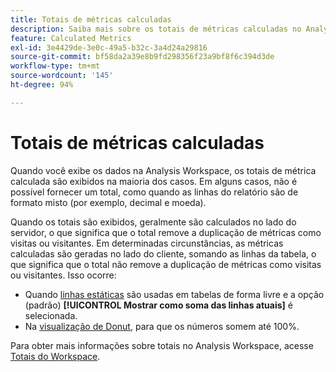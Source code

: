 ```yaml
---
title: Totais de métricas calculadas
description: Saiba mais sobre os totais de métricas calculadas no Analysis Workspace
feature: Calculated Metrics
exl-id: 3e4429de-3e0c-49a5-b32c-3a4d24a29816
source-git-commit: bf58da2a39e8b9fd298356f23a9bf8f6c394d3de
workflow-type: tm+mt
source-wordcount: '145'
ht-degree: 94%

---
```


# Totais de métricas calculadas

Quando você exibe os dados na Analysis Workspace, os totais de métrica calculada são exibidos na maioria dos casos. Em alguns casos, não é possível fornecer um total, como quando as linhas do relatório são de formato misto (por exemplo, decimal e moeda).

Quando os totais são exibidos, geralmente são calculados no lado do servidor, o que significa que o total remove a duplicação de métricas como visitas ou visitantes. Em determinadas circunstâncias, as métricas calculadas são geradas no lado do cliente, somando as linhas da tabela, o que significa que o total não remove a duplicação de métricas como visitas ou visitantes. Isso ocorre:

* Quando [linhas estáticas](/help/analyze/analysis-workspace/visualizations/freeform-table/column-row-settings/manual-vs-dynamic-rows.md) são usadas em tabelas de forma livre e a opção (padrão) **[!UICONTROL Mostrar como soma das linhas atuais]** é selecionada.
* Na [visualização de Donut](/help/analyze/analysis-workspace/visualizations/donut.md), para que os números somem até 100%.

Para obter mais informações sobre totais no Analysis Workspace, acesse [Totais do Workspace](/help/analyze/analysis-workspace/visualizations/freeform-table/workspace-totals.md#static-row-total).
